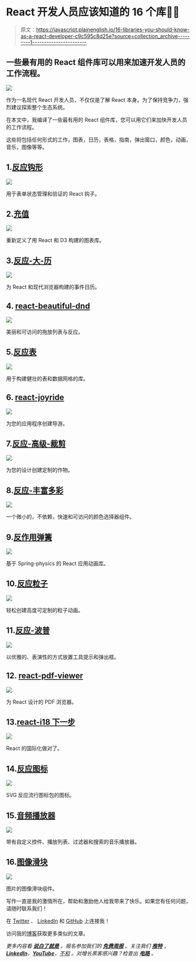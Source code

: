 # React 开发人员应该知道的 16 个库💯🔥

> 原文：<https://javascript.plainenglish.io/16-libraries-you-should-know-as-a-react-developer-c9c595c8d25e?source=collection_archive---------1----------------------->

## 一些最有用的 React 组件库可以用来加速开发人员的工作流程。

![](img/cc0a1035599a2c4e63e7fff4a9dcac51.png)

作为一名现代 React 开发人员，不仅仅是了解 React 本身。为了保持竞争力，强烈建议探索整个生态系统。

在本文中，我编译了一些最有用的 React 组件库，您可以用它们来加快开发人员的工作流程。

这些将包括任何形式的工作，图表，日历，表格，指南，弹出窗口，颜色，动画，音乐，图像等等。

## 1.[反应钩形](https://react-hook-form.com/)

![](img/c7f483759e714869af19999cd76043a5.png)

用于表单状态管理和验证的 React 钩子。

## 2.[充值](https://recharts.org/en-US/)

![](img/cbfcb003bfa0599da30259a113eeb6dd.png)

重新定义了用 React 和 D3 构建的图表库。

## 3.[反应-大-历](https://github.com/intljusticemission/react-big-calendar)

![](img/e5801fd62648e8e8e52ae86cd5ee163d.png)

为 React 和现代浏览器构建的事件日历。

## 4. [react-beautiful-dnd](https://github.com/atlassian/react-beautiful-dnd)

![](img/d3a69120e92a090dcc38954374a6cf7d.png)

美丽和可访问的拖放列表与反应。

## 5.[反应表](https://github.com/tannerlinsley/react-table/)

![](img/5fe4e02495d841b44b8613b541c0ddcd.png)

用于构建健壮的表和数据网格的库。

## 6. [react-joyride](https://github.com/gilbarbara/react-joyride)

![](img/d16b4a43f8f169d74a2ffaeb2f320cbb.png)

为您的应用程序创建导游。

## 7.[反应-高级-裁剪](https://github.com/Norserium/react-advanced-cropper)

![](img/b6c786e244469e8f4034ac2fea55ecfd.png)

为您的设计创建定制的作物。

## 8.[反应-丰富多彩](https://github.com/omgovich/react-colorful)

![](img/cc51a0201615d1acd9ff47b4676e39d9.png)

一个微小的，不依赖，快速和可访问的颜色选择器组件。

## 9.[反作用弹簧](https://github.com/pmndrs/react-spring)

![](img/38638b09902481bd684a412aedaaaf40.png)

基于 Spring-physics 的 React 应用动画库。

## 10.[反应粒子](https://github.com/matteobruni/tsparticles)

![](img/7e0e2c2f701039e77b05995a8010e4d7.png)

轻松创建高度可定制的粒子动画。

## 11.[反应-波普](https://github.com/popperjs/react-popper)

![](img/443bbf296940aa08577e4d41776aa431.png)

以优雅的、表演性的方式放置工具提示和弹出框。

## 12. [react-pdf-viewer](https://github.com/phuoc-ng/react-pdf-viewer)

![](img/3e0eafbe9c869ba62f3bc8b3a75e685a.png)

为 React 设计的 PDF 浏览器。

## 13.[react-i18 下一步](https://github.com/i18next/react-i18next)

![](img/cb9cacae8e0a8123f4be05672b164b06.png)

React 的国际化做对了。

## 14.[反应图标](https://github.com/gorangajic/react-icons)

![](img/6d84541ad2ef10a29e76802d7ae3f47d.png)

SVG 反应流行图标包的图标。

## 15.[音频播放器](https://github.com/madzadev/audio-player)

![](img/c5319d45aada37b3c5a108a1a679d236.png)

带有自定义控件、播放列表、过滤器和搜索的音乐播放器。

## 16.[图像滑块](https://github.com/madzadev/image-slider)

![](img/29e9042634567d2003a5ed45cb675395.png)

图片的图像滑块组件。

写作一直是我的激情所在，帮助和激励他人给我带来了快乐。如果您有任何问题，请随时联系我们！

在 [Twitter](https://twitter.com/madzadev) 、 [LinkedIn](https://www.linkedin.com/in/madzadev/) 和 [GitHub](https://github.com/madzadev) 上连接我！

访问我的[博客](https://madza.dev/blog)获取更多类似的文章。

*更多内容看* [***说白了就是***](https://plainenglish.io/) *。报名参加我们的* [***免费周报***](http://newsletter.plainenglish.io/) *。关注我们* [***推特***](https://twitter.com/inPlainEngHQ) ，[***LinkedIn***](https://www.linkedin.com/company/inplainenglish/)*，*[***YouTube***](https://www.youtube.com/channel/UCtipWUghju290NWcn8jhyAw)*，*[*不和*](https://discord.gg/GtDtUAvyhW) *。对增长黑客感兴趣？检查出* [***电路***](https://circuit.ooo/) *。*
